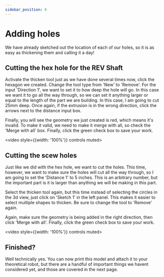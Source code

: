 ```yaml
---
sidebar_position: 6
---
```


# Adding holes

We have already sketched out the location of each of our holes, so it is as easy as thickening them and calling it a day!

## Cutting the hex hole for the REV Shaft

Activate the thicken tool just as we have done several times now, click the hexagon we created. Change the tool type from 'New' to 'Remove'. For the input 'Direction 1', we want to set it to how deep the hole will go. In this case we want it to go all the way through, so we can set it anything larger or equal to the length of the part we are building. In this case, I am going to cut 25mm deep. Once again, if the extrusion is in the wrong direction, click the arrows next to the distance input box.

Finally, you will see the geometry we just created is red, which means it's invalid. To make it valid, we need to make it merge with all, so check the 'Merge with all' box. Finally, click the green check box to save your work.

<video style={{width: '100%'}} controls muted>

  <source src="/img/onshape/4-boring-hex.mp4" type="video/mp4" />
</video>

## Cutting the scew holes

Just like we did with the hex hole, we want to cut the holes. This time, however, we want to make sure the holes will cut all the way through, so I am going to set the 'Distance 1' to 5 inches. This is an arbitrary number, but the important part is it is larger than anything we will be making in this part.

Select the thicken tool again, but this time instead of selecting the circles in the 3d view, just click on 'Sketch 1' in the left panel. This makes it easier to select multiple shapes to thicken. Be sure to change the tool to 'Remove' again.

Again, make sure the geometry is being added in the right direction, then click 'Merge with all'. Finally, click the green check box to save your work.

<video style={{width: '100%'}} controls muted>

  <source src="/img/onshape/4-boring-holes.mp4" type="video/mp4" />
</video>

## Finished?

Well technically yes. You can now print this model and attach it to your theoretical robot, but there are a handful of important things we havent considered yet, and those are covered in the next page.

